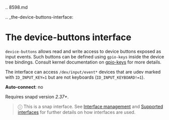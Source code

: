 .. 8598.md

.. _the-device-buttons-interface:

# The device-buttons interface

`device-buttons` allows read and write access to device buttons exposed as input events. Such buttons can be defined using `gpio-keys` inside the device tree bindings. Consult kernel documentation on [gpio-keys](https://www.kernel.org/doc/Documentation/devicetree/bindings/input/gpio-keys.txt) for more details.

The interface can access `/dev/input/event*` devices that are udev marked with `ID_INPUT_KEY=1` but are not keyboards (`ID_INPUT_KEYBOARD!=1`).

**Auto-connect**: no

Requires snapd version _2.37+_.

> ⓘ  This is a snap interface. See [Interface management](interface-management.md) and [Supported interfaces](supported-interfaces.md) for further details on how interfaces are used.